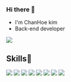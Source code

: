 ### Hi there 👋
- I'm ChanHoe kim
- Back-end developer

<p> 
  <img src="https://img.shields.io/badge/jhgu127@gmail.com-d14836?style=flat-square&logo=Gmail&logoColor=white"/>
</p>

## Skills🚀
<p >
<img src="https://img.shields.io/badge/java-6DB33F?style=flat-square&logo=JAVA&logoColor=white"/>
<img src="https://img.shields.io/badge/spring-6DB33F?style=flat-square&logo=Spring&logoColor=white"/>
<img src="https://img.shields.io/badge/springboot-6DB33F?style=flat-square&logo=SpringBoot&logoColor=white"/>
<img src="https://img.shields.io/badge/JPA-cfe2f3?style=flat-square&logo=JPA&logoColor=white"/>
<img src="https://img.shields.io/badge/MyBatis-cfe2f3?style=flat-square&logo=MyBatis&logoColor=white"/>
<img src="https://img.shields.io/badge/MySQL-bcbcbc?style=flat-square&logo=MySQL&logoColor=white"/>
<img src="https://img.shields.io/badge/JavaScript-6fa8dc?style=flat-square&logo=javascript&logoColor=white"/>
<img src="https://img.shields.io/badge/jquery-6fa8dc?style=flat-square&logo=jquery&logoColor=white"/>
</p>
